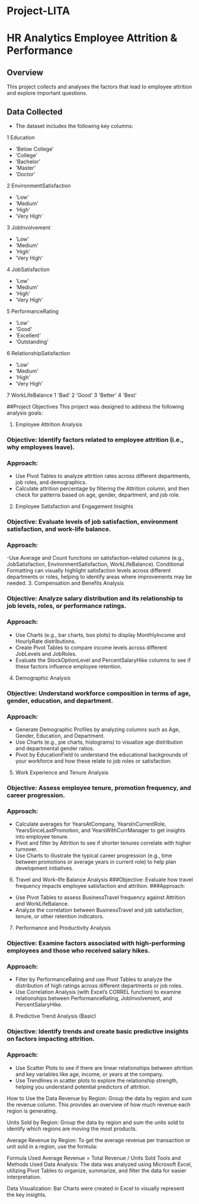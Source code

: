 # Project-LITA
# HR Analytics Employee Attrition &amp; Performance
## Overview
This project collects and analyses the factors that lead to employee attrition and explore important questions.

## Data Collected
- The dataset includes the following key columns:

1 Education
- 'Below College' 
- 'College'
- 'Bachelor'
- 'Master'
- 'Doctor'
  
2 EnvironmentSatisfaction
- 'Low'
- 'Medium'
- 'High'
- 'Very High'
  
3 JobInvolvement
- 'Low'
- 'Medium'
- 'High'
- 'Very High'

4 JobSatisfaction
- 'Low'
- 'Medium'
- 'High'
- 'Very High'

5 PerformanceRating
- 'Low'
- 'Good'
- 'Excellent'
- 'Outstanding'

6 RelationshipSatisfaction
 - 'Low'
 - 'Medium'
 - 'High'
 - 'Very High'

7 WorkLifeBalance
1 'Bad'
2 'Good'
3 'Better'
4 'Best'


##Project Objectives
This project was designed to address the following analysis goals:

1. Employee Attrition Analysis
### Objective: Identify factors related to employee attrition (i.e., why employees leave).
### Approach:
- Use Pivot Tables to analyze attrition rates across different departments, job roles, and demographics.
- Calculate attrition percentage by filtering the Attrition column, and then check for patterns based on age, gender, department, and job role.
2. Employee Satisfaction and Engagement Insights
### Objective: Evaluate levels of job satisfaction, environment satisfaction, and work-life balance.
### Approach:
-Use Average and Count functions on satisfaction-related columns (e.g., JobSatisfaction, EnvironmentSatisfaction, WorkLifeBalance).
Conditional Formatting can visually highlight satisfaction levels across different departments or roles, helping to identify areas where improvements may be needed.
3. Compensation and Benefits Analysis
### Objective: Analyze salary distribution and its relationship to job levels, roles, or performance ratings.
### Approach:
- Use Charts (e.g., bar charts, box plots) to display MonthlyIncome and HourlyRate distributions.
- Create Pivot Tables to compare income levels across different JobLevels and JobRoles.
- Evaluate the StockOptionLevel and PercentSalaryHike columns to see if these factors influence employee retention.
4. Demographic Analysis
### Objective: Understand workforce composition in terms of age, gender, education, and department.
### Approach:
- Generate Demographic Profiles by analyzing columns such as Age, Gender, Education, and Department.
- Use Charts (e.g., pie charts, histograms) to visualize age distribution and departmental gender ratios.
- Pivot by EducationField to understand the educational backgrounds of your workforce and how these relate to job roles or satisfaction.
5. Work Experience and Tenure Analysis
### Objective: Assess employee tenure, promotion frequency, and career progression.
### Approach:
- Calculate averages for YearsAtCompany, YearsInCurrentRole, YearsSinceLastPromotion, and YearsWithCurrManager to get insights into employee tenure.
- Pivot and filter by Attrition to see if shorter tenures correlate with higher turnover.
- Use Charts to illustrate the typical career progression (e.g., time between promotions or average years in current role) to help plan development initiatives.
6. Travel and Work-life Balance Analysis
###Objective: Evaluate how travel frequency impacts employee satisfaction and attrition.
###Approach:
- Use Pivot Tables to assess BusinessTravel frequency against Attrition and WorkLifeBalance.
- Analyze the correlation between BusinessTravel and job satisfaction, tenure, or other retention indicators.
7. Performance and Productivity Analysis
### Objective: Examine factors associated with high-performing employees and those who received salary hikes.
### Approach:
- Filter by PerformanceRating and use Pivot Tables to analyze the distribution of high ratings across different departments or job roles.
- Use Correlation Analysis (with Excel’s CORREL function) to examine relationships between PerformanceRating, JobInvolvement, and PercentSalaryHike.
8. Predictive Trend Analysis (Basic)
### Objective: Identify trends and create basic predictive insights on factors impacting attrition.
### Approach:
- Use Scatter Plots to see if there are linear relationships between attrition and key variables like age, income, or years at the company.
- Use Trendlines in scatter plots to explore the relationship strength, helping you understand potential predictors of attrition.


How to Use the Data
Revenue by Region: Group the data by region and sum the revenue column. This provides an overview of how much revenue each region is generating.

Units Sold by Region: Group the data by region and sum the units sold to identify which regions are moving the most products.

Average Revenue by Region: To get the average revenue per transaction or unit sold in a region, use the formula:

Formula Used
Average Revenue = Total Revenue / Units Sold
Tools and Methods Used
Data Analysis: The data was analyzed using Microsoft Excel, utilizing Pivot Tables to organize, summarize, and filter the data for easier interpretation.

Data Visualization: Bar Charts were created in Excel to visually represent the key insights.
